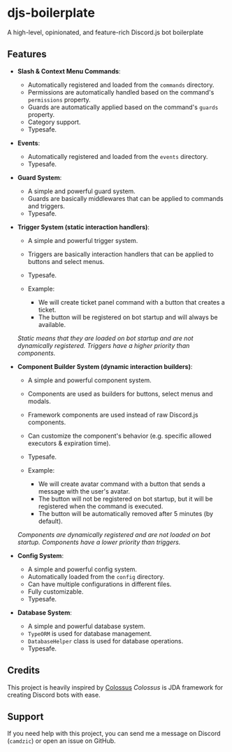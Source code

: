 # djs-boilerplate

A high-level, opinionated, and feature-rich Discord.js bot boilerplate

## Features

- **Slash & Context Menu Commands**: 
  - Automatically registered and loaded from the `commands` directory.
  - Permissions are automatically handled based on the command's `permissions` property.
  - Guards are automatically applied based on the command's `guards` property.
  - Category support.
  - Typesafe.
- **Events**:
  - Automatically registered and loaded from the `events` directory.
  - Typesafe.
- **Guard System**:
  - A simple and powerful guard system.
  - Guards are basically middlewares that can be applied to commands and triggers.
  - Typesafe.
- **Trigger System (static interaction handlers)**:
  - A simple and powerful trigger system.
  - Triggers are basically interaction handlers that can be applied to buttons and select menus.
  - Typesafe.

  - Example:
    - We will create ticket panel command with a button that creates a ticket.
    - The button will be registered on bot startup and will always be available.

  *Static means that they are loaded on bot startup and are not dynamically registered.*
  *Triggers have a higher priority than components.*
- **Component Builder System (dynamic interaction builders)**:
  - A simple and powerful component system.
  - Components are used as builders for buttons, select menus and modals.
  - Framework components are used instead of raw Discord.js components.
  - Can customize the component's behavior (e.g. specific allowed executors & expiration time).
  - Typesafe.

  - Example:
    - We will create avatar command with a button that sends a message with the user's avatar.
    - The button will not be registered on bot startup, but it will be registered when the command is executed.
    - The button will be automatically removed after 5 minutes (by default).

  *Components are dynamically registered and are not loaded on bot startup.*
  *Components have a lower priority than triggers.*
- **Config System**:
  - A simple and powerful config system.
  - Automatically loaded from the `config` directory.
  - Can have multiple configurations in different files.
  - Fully customizable.
  - Typesafe.
- **Database System**:
  - A simple and powerful database system.
  - `TypeORM` is used for database management.
  - `DatabaseHelper` class is used for database operations.
  - Typesafe.

## Credits

This project is heavily inspired by [Colossus](https://github.com/RyanLandDev/Colossus)
*Colossus* is JDA framework for creating Discord bots with ease.

## Support

If you need help with this project, you can send me a message on Discord (`camdzic`) or open an issue on GitHub.